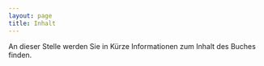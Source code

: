 ```yaml
---
layout: page
title: Inhalt
---
```

An dieser Stelle werden Sie in Kürze Informationen zum Inhalt des Buches finden.